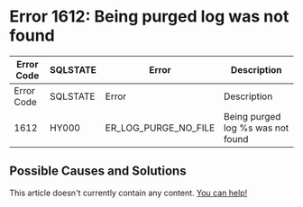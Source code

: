 
# Error 1612: Being purged log was not found


| Error Code | SQLSTATE | Error | Description |
| --- | --- | --- | --- |
| Error Code | SQLSTATE | Error | Description |
| 1612 | HY000 | ER_LOG_PURGE_NO_FILE | Being purged log %s was not found |




## Possible Causes and Solutions


This article doesn't currently contain any content. [You can help!](/en/writing-and-editing-knowledge-base-articles/)

